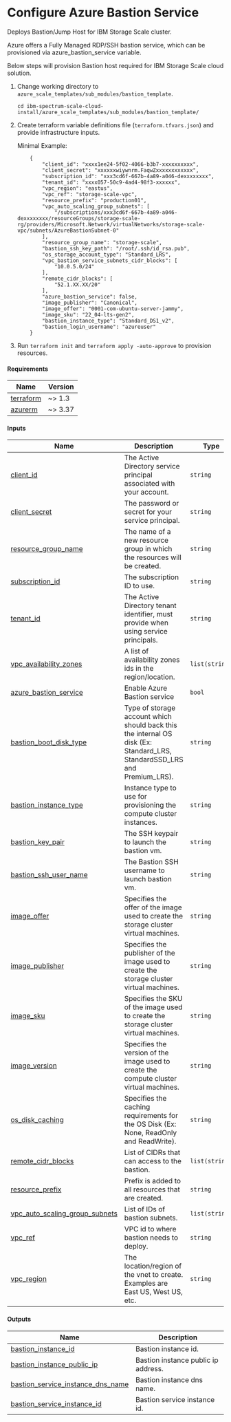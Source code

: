 # Configure Azure Bastion Service

Deploys Bastion/Jump Host for IBM Storage Scale cluster.

Azure offers a Fully Managed RDP/SSH bastion service, which can be provisioned via azure_bastion_service variable.

Below steps will provision Bastion host required for IBM Storage Scale cloud solution.

1. Change working directory to `azure_scale_templates/sub_modules/bastion_template`.

    ```cli
    cd ibm-spectrum-scale-cloud-install/azure_scale_templates/sub_modules/bastion_template/
    ```

2. Create terraform variable definitions file (`terraform.tfvars.json`) and provide infrastructure inputs.

    Minimal Example:

    ```jsonc
        {
            "client_id": "xxxx1ee24-5f02-4066-b3b7-xxxxxxxxxx",
            "client_secret": "xxxxxxwiywnrm.FaqwZxxxxxxxxxxxx",
            "subscription_id": "xxx3cd6f-667b-4a89-a046-dexxxxxxxx",
            "tenant_id": "xxxx057-50c9-4ad4-98f3-xxxxxx",
            "vpc_region": "eastus",
            "vpc_ref": "storage-scale-vpc",
            "resource_prefix": "production01",
            "vpc_auto_scaling_group_subnets": [
                "/subscriptions/xxx3cd6f-667b-4a89-a046-dexxxxxxxx/resourceGroups/storage-scale-rg/providers/Microsoft.Network/virtualNetworks/storage-scale-vpc/subnets/AzureBastionSubnet-0"
            ],
            "resource_group_name": "storage-scale",
            "bastion_ssh_key_path": "/root/.ssh/id_rsa.pub",
            "os_storage_account_type": "Standard_LRS",
            "vpc_bastion_service_subnets_cidr_blocks": [
                "10.0.5.0/24"
            ],
            "remote_cidr_blocks": [
                "52.1.XX.XX/20"
            ],
            "azure_bastion_service": false,
            "image_publisher": "Canonical",
            "image_offer": "0001-com-ubuntu-server-jammy",
            "image_sku": "22_04-lts-gen2",
            "bastion_instance_type": "Standard_DS1_v2",
            "bastion_login_username": "azureuser"
        }
    ```

3. Run `terraform init` and `terraform apply -auto-approve` to provision resources.

<!-- BEGIN_TF_DOCS -->
#### Requirements

| Name | Version |
|------|---------|
| <a name="requirement_terraform"></a> [terraform](#requirement_terraform) | ~> 1.3 |
| <a name="requirement_azurerm"></a> [azurerm](#requirement_azurerm) | ~> 3.37 |

#### Inputs

| Name | Description | Type |
|------|-------------|------|
| <a name="input_client_id"></a> [client_id](#input_client_id) | The Active Directory service principal associated with your account. | `string` |
| <a name="input_client_secret"></a> [client_secret](#input_client_secret) | The password or secret for your service principal. | `string` |
| <a name="input_resource_group_name"></a> [resource_group_name](#input_resource_group_name) | The name of a new resource group in which the resources will be created. | `string` |
| <a name="input_subscription_id"></a> [subscription_id](#input_subscription_id) | The subscription ID to use. | `string` |
| <a name="input_tenant_id"></a> [tenant_id](#input_tenant_id) | The Active Directory tenant identifier, must provide when using service principals. | `string` |
| <a name="input_vpc_availability_zones"></a> [vpc_availability_zones](#input_vpc_availability_zones) | A list of availability zones ids in the region/location. | `list(string)` |
| <a name="input_azure_bastion_service"></a> [azure_bastion_service](#input_azure_bastion_service) | Enable Azure Bastion service | `bool` |
| <a name="input_bastion_boot_disk_type"></a> [bastion_boot_disk_type](#input_bastion_boot_disk_type) | Type of storage account which should back this the internal OS disk (Ex: Standard_LRS, StandardSSD_LRS and Premium_LRS). | `string` |
| <a name="input_bastion_instance_type"></a> [bastion_instance_type](#input_bastion_instance_type) | Instance type to use for provisioning the compute cluster instances. | `string` |
| <a name="input_bastion_key_pair"></a> [bastion_key_pair](#input_bastion_key_pair) | The SSH keypair to launch the bastion vm. | `string` |
| <a name="input_bastion_ssh_user_name"></a> [bastion_ssh_user_name](#input_bastion_ssh_user_name) | The Bastion SSH username to launch bastion vm. | `string` |
| <a name="input_image_offer"></a> [image_offer](#input_image_offer) | Specifies the offer of the image used to create the storage cluster virtual machines. | `string` |
| <a name="input_image_publisher"></a> [image_publisher](#input_image_publisher) | Specifies the publisher of the image used to create the storage cluster virtual machines. | `string` |
| <a name="input_image_sku"></a> [image_sku](#input_image_sku) | Specifies the SKU of the image used to create the storage cluster virtual machines. | `string` |
| <a name="input_image_version"></a> [image_version](#input_image_version) | Specifies the version of the image used to create the compute cluster virtual machines. | `string` |
| <a name="input_os_disk_caching"></a> [os_disk_caching](#input_os_disk_caching) | Specifies the caching requirements for the OS Disk (Ex: None, ReadOnly and ReadWrite). | `string` |
| <a name="input_remote_cidr_blocks"></a> [remote_cidr_blocks](#input_remote_cidr_blocks) | List of CIDRs that can access to the bastion. | `list(string)` |
| <a name="input_resource_prefix"></a> [resource_prefix](#input_resource_prefix) | Prefix is added to all resources that are created. | `string` |
| <a name="input_vpc_auto_scaling_group_subnets"></a> [vpc_auto_scaling_group_subnets](#input_vpc_auto_scaling_group_subnets) | List of IDs of bastion subnets. | `list(string)` |
| <a name="input_vpc_ref"></a> [vpc_ref](#input_vpc_ref) | VPC id to where bastion needs to deploy. | `string` |
| <a name="input_vpc_region"></a> [vpc_region](#input_vpc_region) | The location/region of the vnet to create. Examples are East US, West US, etc. | `string` |

#### Outputs

| Name | Description |
|------|-------------|
| <a name="output_bastion_instance_id"></a> [bastion_instance_id](#output_bastion_instance_id) | Bastion instance id. |
| <a name="output_bastion_instance_public_ip"></a> [bastion_instance_public_ip](#output_bastion_instance_public_ip) | Bastion instance public ip address. |
| <a name="output_bastion_service_instance_dns_name"></a> [bastion_service_instance_dns_name](#output_bastion_service_instance_dns_name) | Bastion instance dns name. |
| <a name="output_bastion_service_instance_id"></a> [bastion_service_instance_id](#output_bastion_service_instance_id) | Bastion service instance id. |
<!-- END_TF_DOCS -->
